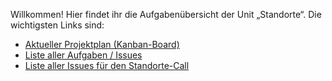Willkommen! Hier findet ihr die Aufgabenübersicht der Unit „Standorte“. Die wichtigsten Links sind:

* [Aktueller Projektplan (Kanban-Board)](https://github.com/orgs/serlo/projects/5)
* [Liste aller Aufgaben / Issues](https://github.com/serlo/u_standorte/issues)
* [Liste aller Issues für den Standorte-Call](https://github.com/serlo/u_standorte/issues?q=is%3Aissue+is%3Aopen+label%3Astandorte-call)
